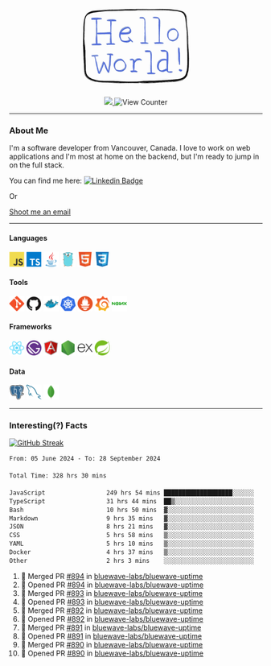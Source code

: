 <div align="center">
    <img src="./img/hello_world.webp" height="200px" width="">
    <div>
        <a href="https://www.linkedin.com/in/ajhollid">
            <img src="https://img.shields.io/badge/LinkedIn-blue"/>
        </a>
        <img src="https://komarev.com/ghpvc/?username=ajhollid&color=yellow" alt="View Counter">
    </div>
</div>

---

### About Me

I'm a software developer from Vancouver, Canada. I love to work on web applications and I'm most at home on the backend, but I'm ready to jump in on the full stack.

You can find me here: [![Linkedin Badge](https://img.shields.io/badge/-ajhollid-blue?style=flat&logo=Linkedin&logoColor=white)](https://www.linkedin.com/in/ajhollid)

Or

[Shoot me an email](mailto:ajhollid@gmail.com)

---

#### Languages

<div>
    <img src="./img/devicons/javascript-original.svg" width=30 height=30 alt="JavaScript">
    <img src="/img/devicons/typescript-original.svg" width=30 height=30 alt="TypeScript">
    <img src="./img/devicons/java-original.svg" width=30 height=30 alt="Java">
    <img src="./img/devicons/go-original.svg" width=30 height=30 alt="Golang">
    <img src="./img/devicons/html5-original.svg" width=30 height=30 alt="HTML 5">
    <img src="./img/devicons/css3-original.svg" width=30 height=30 alt="CSS 3">
</div>

#### Tools

<div>
    <img src="./img/devicons/git-original.svg" width=30 height=30 alt="Git">
    <img src="./img/devicons/github-original.svg" width=30 height=30 alt="Github">
    <img src="./img/devicons/docker-original.svg" width=30 
    height=30 alt="Docker">
    <img src="./img/devicons/kubernetes-original.svg" width=30 height=30 alt="K8">
    <img src="./img/devicons/prometheus-original.svg" width=30 height=30 alt="Prometheus">
    <img src="./img/devicons/grafana-original.svg" width=30 height=30 alt="Grafana">
    <img src="./img/devicons/nginx-original.svg" width=30 height=30 alt="Nginx">
</div>

#### Frameworks

<div>
    <img src="./img/devicons/react-original.svg" width=30 height=30 alt="React">
    <img src="./img/devicons/gatsby-original.svg" width=30 height=30 alt="Gatsby">
    <img src="./img/devicons/angularjs-original.svg" width=30 height=30 alt="AngularJS">
    <img src="./img/devicons/nodejs-original.svg" width=30 height=30 alt="NodeJS">
    <img src="./img/devicons/express-original.svg" width=30 height=30 alt="Express">
    <img src="./img/devicons/spring-original.svg" width=30 height=30 alt="Spring">
</div>

#### Data

<div>
    <img src="./img/devicons/postgresql-original.svg" width=30 height=30 alt="Postgresql">
    <img src="./img/devicons/mysql-original.svg" width=30 height=30 alt="Mysql">
    <img src="./img/devicons/mongodb-original.svg" width=30 height=30 alt="MongoDB">
</div>

---

### Interesting(?) Facts

[![GitHub Streak](http://github-readme-streak-stats.herokuapp.com?user=ajhollid)](https://git.io/streak-stats)

 <!--START_SECTION:waka-->

```txt
From: 05 June 2024 - To: 28 September 2024

Total Time: 328 hrs 30 mins

JavaScript                 249 hrs 54 mins ███████████████████░░░░░░   75.60 %
TypeScript                 31 hrs 44 mins  ██▒░░░░░░░░░░░░░░░░░░░░░░   09.60 %
Bash                       10 hrs 50 mins  ▓░░░░░░░░░░░░░░░░░░░░░░░░   03.28 %
Markdown                   9 hrs 35 mins   ▓░░░░░░░░░░░░░░░░░░░░░░░░   02.90 %
JSON                       8 hrs 21 mins   ▓░░░░░░░░░░░░░░░░░░░░░░░░   02.53 %
CSS                        5 hrs 58 mins   ▒░░░░░░░░░░░░░░░░░░░░░░░░   01.81 %
YAML                       5 hrs 10 mins   ▒░░░░░░░░░░░░░░░░░░░░░░░░   01.56 %
Docker                     4 hrs 37 mins   ▒░░░░░░░░░░░░░░░░░░░░░░░░   01.40 %
Other                      2 hrs 3 mins    ░░░░░░░░░░░░░░░░░░░░░░░░░   00.62 %
```

<!--END_SECTION:waka-->


<!--START_SECTION:activity-->
1. 🎉 Merged PR [#894](https://github.com/bluewave-labs/bluewave-uptime/pull/894) in [bluewave-labs/bluewave-uptime](https://github.com/bluewave-labs/bluewave-uptime)
2. 💪 Opened PR [#894](https://github.com/bluewave-labs/bluewave-uptime/pull/894) in [bluewave-labs/bluewave-uptime](https://github.com/bluewave-labs/bluewave-uptime)
3. 🎉 Merged PR [#893](https://github.com/bluewave-labs/bluewave-uptime/pull/893) in [bluewave-labs/bluewave-uptime](https://github.com/bluewave-labs/bluewave-uptime)
4. 💪 Opened PR [#893](https://github.com/bluewave-labs/bluewave-uptime/pull/893) in [bluewave-labs/bluewave-uptime](https://github.com/bluewave-labs/bluewave-uptime)
5. 🎉 Merged PR [#892](https://github.com/bluewave-labs/bluewave-uptime/pull/892) in [bluewave-labs/bluewave-uptime](https://github.com/bluewave-labs/bluewave-uptime)
6. 💪 Opened PR [#892](https://github.com/bluewave-labs/bluewave-uptime/pull/892) in [bluewave-labs/bluewave-uptime](https://github.com/bluewave-labs/bluewave-uptime)
7. 🎉 Merged PR [#891](https://github.com/bluewave-labs/bluewave-uptime/pull/891) in [bluewave-labs/bluewave-uptime](https://github.com/bluewave-labs/bluewave-uptime)
8. 💪 Opened PR [#891](https://github.com/bluewave-labs/bluewave-uptime/pull/891) in [bluewave-labs/bluewave-uptime](https://github.com/bluewave-labs/bluewave-uptime)
9. 🎉 Merged PR [#890](https://github.com/bluewave-labs/bluewave-uptime/pull/890) in [bluewave-labs/bluewave-uptime](https://github.com/bluewave-labs/bluewave-uptime)
10. 💪 Opened PR [#890](https://github.com/bluewave-labs/bluewave-uptime/pull/890) in [bluewave-labs/bluewave-uptime](https://github.com/bluewave-labs/bluewave-uptime)
<!--END_SECTION:activity-->
